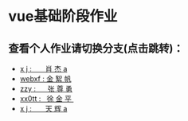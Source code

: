 # vue基础阶段作业
## 查看个人作业请切换分支(点击跳转)：
<ul>
<li><a href="https://github.com/xx0tt-public/vuecli-day06/tree/xj"  > x&nbsp;j&nbsp;:&nbsp; &nbsp;  &nbsp;&nbsp;&nbsp;肖&nbsp;杰 a </a></li>
<li><a href="https://github.com/xx0tt-public/vuecli-day06/tree/webxf"> webxf&nbsp;:  金&nbsp;絮&nbsp;帆 </a></li>
<li><a href="https://github.com/xx0tt-public/vuecli-day06/tree/zzy"> zzy&nbsp;:&nbsp; &nbsp;  &nbsp;&nbsp;张&nbsp;尊&nbsp;勇</a></li>
<li><a href="https://github.com/xx0tt-public/vuecli-day06/tree/xx0tt"> xx0tt&nbsp;:&nbsp;  &nbsp;徐&nbsp;金&nbsp;平&nbsp; </a></li>
<li><a href="https://github.com/xx0tt-public/vuecli-day06/tree/tianhui"  > x&nbsp;j&nbsp;:&nbsp; &nbsp;  &nbsp;&nbsp;&nbsp;天&nbsp;辉 a </a></li>
</ul>

